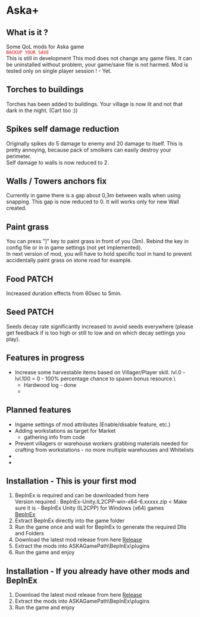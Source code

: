 #         Aska+         

## What is it ?
Some QoL mods for Aska game \
<code style="color:red;">BACKUP YOUR SAVE</code>\
This is still in development
This mod does not change any game files. It can be uninstalled without problem, your game/save file is not harmed.
Mod is tested only on single player session ! - Yet.

## Torches to buildings
Torches has been added to buildings.  Your village is now lit and not that dark in the night. (Cart too :))

## Spikes self damage reduction
Originally spikes do 5 damage to enemy and 20 damage to itself. This is pretty annoying, because pack of smolkers can easily destroy your perimeter.\
Self damage to walls is now reduced to 2.

## Walls / Towers anchors fix
Currently in game there is a gap about 0,3m between walls when using snapping. This gap is now reduced to 0.
It will works only for new Wall created.

## Paint grass
You can press "]" key to paint grass in front of you (3m). Rebind the key in config file or in in game settings (not yet implemented).\
In next version of mod, you will have to hold specific tool in hand to prevent accidentally paint grass on stone road for example.

## Food PATCH
Increased duration effects from 60sec to 5min.

## Seed PATCH
Seeds decay rate significantly increased to avoid seeds everywhere (please get feedback if is too high or still to low and on which decay settings you play).


## Features in progress
- Increase some harvestable items based on Villager/Player skill. lvl.0 - lvl.100 = 0 - 100% percentage chance to spawn bonus resource.\
	- Hardwood log - done
	- 

## Planned features
- Ingame settings of mod attributes (Enable/disable feature, etc.)
- Adding workstations as target for Market
	- gathering info from code
- Prevent villagers or warehouse workers grabbing materials needed for crafting from workstations - no more multiple warehouses and Whitelists
- 
- 

## Installation - This is your first mod
1. BepInEx is required and can be downloaded from here\
Version required : BepInEx-Unity.IL2CPP-win-x64-6.xxxxx.zip < Make sure it is - BepInEx Unity (IL2CPP) for Windows (x64) games\
[BepInEx](https://builds.bepinex.dev/projects/bepinex_be)
2. Extract BepInEx directly into the game folder
3. Run the game once and wait for BepInEx to generate the required Dlls and Folders
4. Download the latest mod release from here [Release](https://github.com/radekkpl/askaplus.bepinex.mod/releases/)
5. Extract the mods into ASKAGamePath\BepInEx\plugins
6. Run the game and enjoy

## Installation - If you already have other mods and BepInEx
1. Download the latest mod release from here [Release](https://github.com/radekkpl/askaplus.bepinex.mod/releases/)
2. Extract the mods into ASKAGamePath\BepInEx\plugins
3. Run the game and enjoy